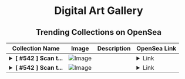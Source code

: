 <div align="center">

# Digital Art Gallery

## Trending Collections on OpenSea

| Collection Name                       | Image                                                                                     | Description                       | OpenSea Link                                                                                          |
|---------------------------------------|-------------------------------------------------------------------------------------------|-----------------------------------|--------------------------------------------------------------------------------------------------------|
| **<details><summary>[ #542 ] Scan t...</summary>[ #542 ] Scan the QR to get a reward</details>** | ![Image](https://i.seadn.io/s/raw/files/0faff7e3eca59ab9125d2f38cb6b13af.png?w=500&auto=format?w=200&auto=format) |  | <details><summary>Link</summary>[[ #542 ] Scan the QR to get a reward](https://opensea.io/collection/542-scan-the-qr-to-get-a-reward-1)</details> |
| **<details><summary>[ #542 ] Scan t...</summary>[ #542 ] Scan the QR to get a reward</details>** | ![Image](https://i.seadn.io/s/raw/files/0faff7e3eca59ab9125d2f38cb6b13af.png?w=500&auto=format?w=200&auto=format) |  | <details><summary>Link</summary>[[ #542 ] Scan the QR to get a reward](https://opensea.io/collection/542-scan-the-qr-to-get-a-reward)</details> |

</div>